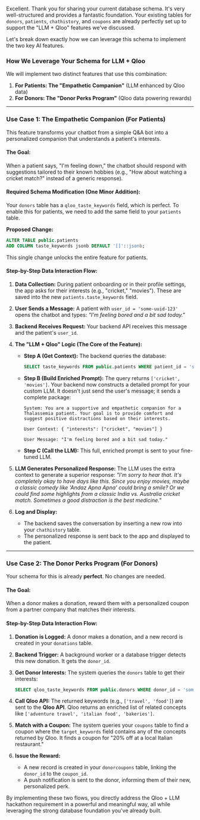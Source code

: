 Excellent. Thank you for sharing your current database schema. It's very well-structured and provides a fantastic foundation. Your existing tables for `donors`, `patients`, `chathistory`, and `coupons` are already perfectly set up to support the "LLM + Qloo" features we've discussed.

Let's break down exactly how we can leverage this schema to implement the two key AI features.

### How We Leverage Your Schema for LLM + Qloo

We will implement two distinct features that use this combination:

1.  **For Patients: The "Empathetic Companion"** (LLM enhanced by Qloo data)
2.  **For Donors: The "Donor Perks Program"** (Qloo data powering rewards)

---

### Use Case 1: The Empathetic Companion (For Patients)

This feature transforms your chatbot from a simple Q\&A bot into a personalized companion that understands a patient's interests.

#### **The Goal:**

When a patient says, "I'm feeling down," the chatbot should respond with suggestions tailored to their known hobbies (e.g., "How about watching a cricket match?" instead of a generic response).

#### **Required Schema Modification (One Minor Addition):**

Your `donors` table has a `qloo_taste_keywords` field, which is perfect. To enable this for patients, we need to add the same field to your `patients` table.

**Proposed Change:**

```sql
ALTER TABLE public.patients
ADD COLUMN taste_keywords jsonb DEFAULT '[]'::jsonb;
```

This single change unlocks the entire feature for patients.

#### **Step-by-Step Data Interaction Flow:**

1.  **Data Collection:** During patient onboarding or in their profile settings, the app asks for their interests (e.g., "cricket," "movies"). These are saved into the new `patients.taste_keywords` field.

2.  **User Sends a Message:** A patient with `user_id = 'some-uuid-123'` opens the chatbot and types: _"I'm feeling bored and a bit sad today."_

3.  **Backend Receives Request:** Your backend API receives this message and the patient's `user_id`.

4.  **The "LLM + Qloo" Logic (The Core of the Feature):**

    - **Step A (Get Context):** The backend queries the database:
      ```sql
      SELECT taste_keywords FROM public.patients WHERE patient_id = 'some-uuid-123';
      ```
    - **Step B (Build Enriched Prompt):** The query returns `['cricket', 'movies']`. Your backend now constructs a detailed prompt for your custom LLM. It doesn't just send the user's message; it sends a complete package:

      ```
      System: You are a supportive and empathetic companion for a Thalassemia patient. Your goal is to provide comfort and suggest positive distractions based on their interests.

      User Context: { "interests": ["cricket", "movies"] }

      User Message: "I'm feeling bored and a bit sad today."
      ```

    - **Step C (Call the LLM):** This full, enriched prompt is sent to your fine-tuned LLM.

5.  **LLM Generates Personalized Response:** The LLM uses the extra context to generate a superior response: _"I'm sorry to hear that. It's completely okay to have days like this. Since you enjoy movies, maybe a classic comedy like 'Andaz Apna Apna' could bring a smile? Or we could find some highlights from a classic India vs. Australia cricket match. Sometimes a good distraction is the best medicine."_

6.  **Log and Display:**

    - The backend saves the conversation by inserting a new row into your `chathistory` table.
    - The personalized response is sent back to the app and displayed to the patient.

---

### Use Case 2: The Donor Perks Program (For Donors)

Your schema for this is already **perfect**. No changes are needed.

#### **The Goal:**

When a donor makes a donation, reward them with a personalized coupon from a partner company that matches their interests.

#### **Step-by-Step Data Interaction Flow:**

1.  **Donation is Logged:** A donor makes a donation, and a new record is created in your `donations` table.

2.  **Backend Trigger:** A background worker or a database trigger detects this new donation. It gets the `donor_id`.

3.  **Get Donor Interests:** The system queries the `donors` table to get their interests:

    ```sql
    SELECT qloo_taste_keywords FROM public.donors WHERE donor_id = 'some-donor-uuid-456';
    ```

4.  **Call Qloo API:** The returned keywords (e.g., `['travel', 'food']`) are sent to the **Qloo API**. Qloo returns an enriched list of related concepts like `['adventure travel', 'italian food', 'bakeries']`.

5.  **Match with a Coupon:** The system queries your `coupons` table to find a coupon where the `target_keywords` field contains any of the concepts returned by Qloo. It finds a coupon for "20% off at a local Italian restaurant."

6.  **Issue the Reward:**

    - A new record is created in your `donorcoupons` table, linking the `donor_id` to the `coupon_id`.
    - A push notification is sent to the donor, informing them of their new, personalized perk.

By implementing these two flows, you directly address the Qloo + LLM hackathon requirement in a powerful and meaningful way, all while leveraging the strong database foundation you've already built.
